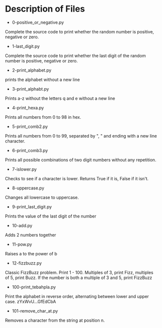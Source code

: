 # Description of Files

* 0-positive_or_negative.py

Complete the source code to print whether the random number is positive, negative or zero.

* 1-last_digit.py

Complete the source code to print whether the last digit of the random number is positive, negative or zero.

* 2-print_alphabet.py

prints the alphabet without a new line

* 3-print_alphabt.py

Prints a-z without the letters q and e without a new line

* 4-print_hexa.py

Prints all numbers from 0 to 98 in hex.

* 5-print_comb2.py

Prints all numbers from 0 to 99, separated by ", " and ending with a new line character.

* 6-print_comb3.py

Prints all possible combinations of two digit numbers without any repetition.

* 7-islower.py

Checks to see if a character is lower. Returns True if it is, False if it isn't.

* 8-uppercase.py

Changes all lowercase to uppercase.

* 9-print_last_digit.py

Prints the value of the last digit of the number

* 10-add.py

Adds 2 numbers together

* 11-pow.py

Raises a to the power of b

* 12-fizzbuzz.py

Classic FizzBuzz problem. Print 1 - 100. Multiples of 3, print Fizz, multiples of 5, print Buzz. If the number is both a multiple of 3 and 5, print FizzBuzz

* 100-print_tebahpla.py

Print the alphabet in reverse order, alternating between lower and upper case. zYxWvU...GfEdCbA

* 101-remove_char_at.py

Removes a character from the string at position n.
